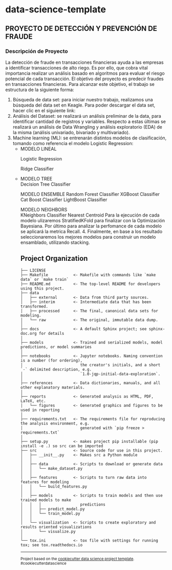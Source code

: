 data-science-template
==============================
## PROYECTO DE DETECCIÓN Y PREVENCIÓN DE FRAUDE

### Descripción de Proyecto

La detección de fraude en transacciones financieras ayuda a las empresas a identificar transacciones de alto riego. Es por ello, que cobra vital importancia realizar un análisis basado en algoritmos para evaluar el riesgo potencial de cada transacción.
El objetivo del proyecto es predecir fraudes en transacciones financieras. Para alcanzar este objetivo, el trabajo se estructura de la siguiente forma: 

<ol>
<li> Búsqueda de data set: para iniciar nuestro trabajo, realizamos una búsqueda del data set en Keagle. Para poder descargar el data set, hacer clic en el siguiente link:

<li> Análisis del Dataset: se realizará un análisis preliminar de la data, para identificar cantidad de registros y variables. Respecto a estas últimas se realizará un análisis de  Data Wrangling y análisis exploratorio (EDA) de la misma (análisis univariado, bivariado y multivariado).  

<li> Machine learning (ML): se entrenarán distintos modelos de clasificación, tomando como referencia el modelo Logistic Regression:

<ul>
<li>MODELO LINEAL</li> 
        <p>Logistic Regression<p>
        Ridge Classifier

 <li> MODELO TREE </li>
      Decision Tree Classifier </li>

  MODELO ENSEMBLE</li>
  Random Forest Classifier</li>
  XGBoost Classifier </li>
  Cat Boost Classifier </li>
  LightBoost Classifier

  MODELO NEIGHBORS  
  KNeighbors Classifier
  Nearest Centroid
Para la ejecución de cada modelo ulizaremos StratifiedKFold para finalizar con la Optimización Bayesiana. Por último para analizar la perfomance de cada modelo se aplicará la metrica Recall.
4.	Finalmente, en base a los resultado seleccionaremos los mejores modelos para construir un modelo ensamblado, utilizando stacking.


Project Organization
------------

    ├── LICENSE
    ├── Makefile           <- Makefile with commands like `make data` or `make train`
    ├── README.md          <- The top-level README for developers using this project.
    ├── data
    │   ├── external       <- Data from third party sources.
    │   ├── interim        <- Intermediate data that has been transformed.
    │   ├── processed      <- The final, canonical data sets for modeling.
    │   └── raw            <- The original, immutable data dump.
    │
    ├── docs               <- A default Sphinx project; see sphinx-doc.org for details
    │
    ├── models             <- Trained and serialized models, model predictions, or model summaries
    │
    ├── notebooks          <- Jupyter notebooks. Naming convention is a number (for ordering),
    │                         the creator's initials, and a short `-` delimited description, e.g.
    │                         `1.0-jqp-initial-data-exploration`.
    │
    ├── references         <- Data dictionaries, manuals, and all other explanatory materials.
    │
    ├── reports            <- Generated analysis as HTML, PDF, LaTeX, etc.
    │   └── figures        <- Generated graphics and figures to be used in reporting
    │
    ├── requirements.txt   <- The requirements file for reproducing the analysis environment, e.g.
    │                         generated with `pip freeze > requirements.txt`
    │
    ├── setup.py           <- makes project pip installable (pip install -e .) so src can be imported
    ├── src                <- Source code for use in this project.
    │   ├── __init__.py    <- Makes src a Python module
    │   │
    │   ├── data           <- Scripts to download or generate data
    │   │   └── make_dataset.py
    │   │
    │   ├── features       <- Scripts to turn raw data into features for modeling
    │   │   └── build_features.py
    │   │
    │   ├── models         <- Scripts to train models and then use trained models to make
    │   │   │                 predictions
    │   │   ├── predict_model.py
    │   │   └── train_model.py
    │   │
    │   └── visualization  <- Scripts to create exploratory and results oriented visualizations
    │       └── visualize.py
    │
    └── tox.ini            <- tox file with settings for running tox; see tox.readthedocs.io


--------

<p><small>Project based on the <a target="_blank" href="https://drivendata.github.io/cookiecutter-data-science/">cookiecutter data science project template</a>. #cookiecutterdatascience</small></p>
